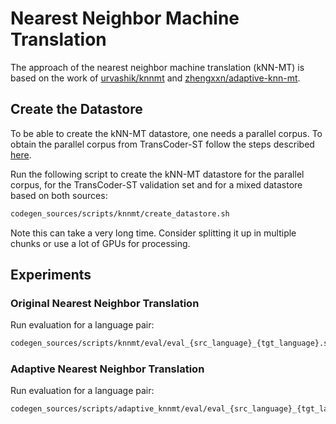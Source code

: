 # Nearest Neighbor Machine Translation

The approach of the nearest neighbor machine translation (kNN-MT) is based on the work of [urvashik/knnmt](https://github.com/urvashik/knnmt) and [zhengxxn/adaptive-knn-mt](https://github.com/zhengxxn/adaptive-knn-mt).

## Create the Datastore
To be able to create the kNN-MT datastore, one needs a parallel corpus. To obtain the parallel corpus from TransCoder-ST follow the steps described [here](./parallel_corpus.md).

Run the following script to create the kNN-MT datastore for the parallel corpus, for the TransCoder-ST validation set and for a mixed datastore based on both sources:

```sh
codegen_sources/scripts/knnmt/create_datastore.sh
```

Note this can take a very long time. Consider splitting it up in multiple chunks or use a lot of GPUs for processing.

## Experiments

### Original Nearest Neighbor Translation
Run evaluation for a language pair:

```sh
codegen_sources/scripts/knnmt/eval/eval_{src_language}_{tgt_language}.sh
```

### Adaptive Nearest Neighbor Translation
Run evaluation for a language pair:

```sh
codegen_sources/scripts/adaptive_knnmt/eval/eval_{src_language}_{tgt_language}.sh
```